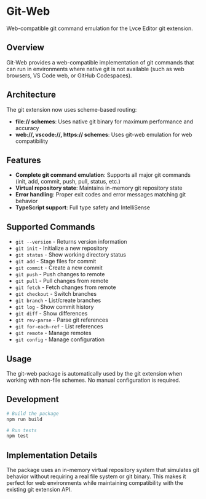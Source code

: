 # Git-Web

Web-compatible git command emulation for the Lvce Editor git extension.

## Overview

Git-Web provides a web-compatible implementation of git commands that can run in environments where native git is not available (such as web browsers, VS Code web, or GitHub Codespaces).

## Architecture

The git extension now uses scheme-based routing:

- **file:// schemes**: Uses native git binary for maximum performance and accuracy
- **web://, vscode://, https:// schemes**: Uses git-web emulation for web compatibility

## Features

- **Complete git command emulation**: Supports all major git commands (init, add, commit, push, pull, status, etc.)
- **Virtual repository state**: Maintains in-memory git repository state
- **Error handling**: Proper exit codes and error messages matching git behavior
- **TypeScript support**: Full type safety and IntelliSense

## Supported Commands

- `git --version` - Returns version information
- `git init` - Initialize a new repository
- `git status` - Show working directory status
- `git add` - Stage files for commit
- `git commit` - Create a new commit
- `git push` - Push changes to remote
- `git pull` - Pull changes from remote
- `git fetch` - Fetch changes from remote
- `git checkout` - Switch branches
- `git branch` - List/create branches
- `git log` - Show commit history
- `git diff` - Show differences
- `git rev-parse` - Parse git references
- `git for-each-ref` - List references
- `git remote` - Manage remotes
- `git config` - Manage configuration

## Usage

The git-web package is automatically used by the git extension when working with non-file schemes. No manual configuration is required.

## Development

```bash
# Build the package
npm run build

# Run tests
npm test
```

## Implementation Details

The package uses an in-memory virtual repository system that simulates git behavior without requiring a real file system or git binary. This makes it perfect for web environments while maintaining compatibility with the existing git extension API.
